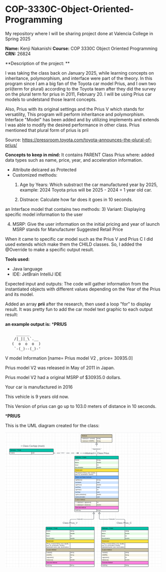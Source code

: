 # COP-3330C-Object-Oriented-Programming
My repository where I will be sharing project done at Valencia College in Spring 2025

**Name:** Kenji Nakanishi 
**Course:** COP 3330C Object Oriented Programming 
**CRN:** 26824



**Description of the project: **

I was taking the class back on January 2025, while learning concepts on inheritance, polymorphism, and interface were part of the theory. In this program since I am a big fan of the Toyota car model Prius, and I own two prii(term for plural) according to  the Toyota team after they did the survey on the plural term for prius in 2011, February 20. I will be using Prius car models to undetstand those learnt concepts. 

Also, Prius with its original settings and the Prius V which stands for versatility, This program will perform inheritance and polymorphism. Interface "Model" has been added and by utilizing implements and extends I was able to modify the desired performance in other class.
Prius mentioned that plural form of prius is prii 

Source: https://pressroom.toyota.com/toyota-announces-the-plural-of-prius/


**Concepts to keep in mind:**
It contains PARENT Class Prius where: added data types such as name, price, year, and acceleration information.


- Attribute delcared as Protected
- Customized methods:
  1) Age by Years: Which substract the car manufactured year by 2025,
  example: 2024 Toyota prius will be 2025 - 2024 = 1 year old car.


  2) Distnace: Calculate how far does it goes in 10 seconds.

an Interface model that contains two methods: 
  3) Variant: Displaying specific model information to the user
  
  4) MSRP: Give the user information on the initial pricing and year of launch
     MSRP stands for Manufacturer Suggested Retail Price


When it came to specific car model such as the Prius V and Prius C 
I did used extends which make them the CHILD classes. So, I added the @Override to make a specific output result.



**Tools used:**
- Java language
- IDE: JetBrain IntelliJ IDE
   
Expected input and outputs: 
The code will gather information from the instantiated objects with different values depending on the Year of the Prius and its model. 

Added an array **prii** after the research, then used a loop "for" to display result. 
It was pretty fun to add the car model text graphic to each output result:

**an example output is:**
***********************************PRIUS**********************************
    
    
         ______
        /|_||_\`.__
       (  o  o  o  )
        `-(_)--(_)-'

   
V model Information [name= Prius model V2 , price= 30935.0]


Prius model V2 was released in May of 2011 in Japan.


Prius model V2 had a original MSRP of $30935.0 dollars.


Your car is manufactured in 2016


This vehicle is 9 years old now.


This Version of prius can go up to 103.0 meters of distance in 10 seconds.


***********************************PRIUS**********************************


This is the UML diagram created for the class:

<img src="Kenji Nakanishi UML diagram Project 2..png" widtg="300" >

   

